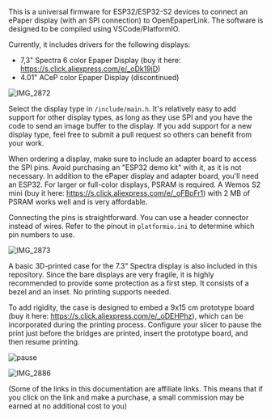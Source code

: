 This is a universal firmware for ESP32/ESP32-S2 devices to connect an ePaper display (with an SPI connection) to OpenEpaperLink.
The software is designed to be compiled using VSCode/PlatformIO.

Currently, it includes drivers for the following displays:

- 7,3" Spectra 6 color Epaper Display (buy it here: https://s.click.aliexpress.com/e/_oDk19jD)
- 4.01" ACeP color Epaper Display (discontinued)

![IMG_2872](https://github.com/user-attachments/assets/63864c09-9611-4113-bf48-1980ebcf7a32)

Select the display type in `/include/main.h`. It's relatively easy to add support for other display types, as long as they use SPI and you have the code to send an image buffer to the display. If you add support for a new display type, feel free to submit a pull request so others can benefit from your work.

When ordering a display, make sure to include an adapter board to access the SPI pins. Avoid purchasing an "ESP32 demo kit" with it, as it is not necessary.
In addition to the ePaper display and adapter board, you'll need an ESP32. For larger or full-color displays, PSRAM is required. A Wemos S2 mini (buy it here: https://s.click.aliexpress.com/e/_oFBoFr1) 
with 2 MB of PSRAM works well and is very affordable.

Connecting the pins is straightforward. You can use a header connector instead of wires. Refer to the pinout in `platformio.ini` to determine which pin numbers to use.

![IMG_2873](https://github.com/user-attachments/assets/8a38a5f7-4447-413e-8db0-b4478f6511da)

A basic 3D-printed case for the 7.3" Spectra display is also included in this repository. Since the bare displays are very fragile, 
it is highly recommended to provide some protection as a first step. It consists of a bezel and an inset. No printing supports needed.

To add rigidity, the case is designed to embed a 9x15 cm prototype board (buy it here: https://s.click.aliexpress.com/e/_oDEHPhz), which can be incorporated during the printing process.
Configure your slicer to pause the print just before the bridges are printed, insert the prototype board, and then resume printing.

![pause](https://github.com/user-attachments/assets/914c4678-9b6b-4ccc-b5a7-f47e9a3a2b32)

![IMG_2886](https://github.com/user-attachments/assets/b8605516-7ed5-48f1-8253-3a10afb3c08a)

(Some of the links in this documentation are affiliate links. This means that if you click on the link and make a purchase, a small commission may be earned at no additional cost to you)
